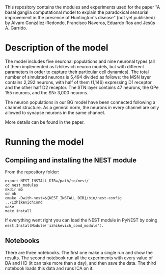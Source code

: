 
This repository contains the modules and experiments used for the paper "A basal ganglia computational model to explain the paradoxical sensorial improvement in the presence of Huntington's disease" (not yet published) by Álvaro González-Redondo, Francisco Naveros, Eduardo Ros and Jesús A. Garrido.

# Description of the model

The model includes five neuronal populations and nine neuronal types (all of them implemented as Izhikevich neuron models, but with different parameters in order to capture their particular cell dynamics). The total number of simulated neurons is 5,494 divided as follows: the MSN layer contains 2,292 neurons, with half of them (1,146) expressing D1 receptor and the other half D2 receptor. The STN layer contains 47 neurons, the GPe 155 neurons, and the SNr 3,000 neurons.

The neuron populations in our BG model have been connected following a channel structure. As a general norm, the neurons in every channel are only allowed to synapse neurons in the same channel.

More details can be found in the paper. 

# Running the model

## Compiling and installing the NEST module

From the repository folder:

```
export NEST_INSTALL_DIR=/path/to/nest/
cd nest_modules
mkdir mb
cd mb
cmake -Dwith-nest=${NEST_INSTALL_DIR}/bin/nest-config ../IzhikevichCond
make
make install
```

If everything went right you can load the NEST module in PyNEST by doing `nest.InstallModule('izhikevich_cond_module')`.


## Notebooks

There are three notebooks. The first one make a single run and show the results. The second notebook run all the experiments with every value of DA and HD (it can take more than a day), and then save the data. The third notebook loads this data and runs ICA on it.
